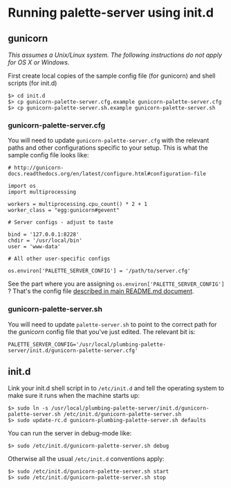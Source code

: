 # Running palette-server using init.d

## gunicorn

_This assumes a Unix/Linux system. The following instructions do not apply for OS X or Windows._

First create local copies of the sample config file (for gunicorn) and shell scripts (for init.d)

	$> cd init.d      
	$> cp gunicorn-palette-server.cfg.example gunicorn-palette-server.cfg
	$> cp gunicorn-palette-server.sh.example gunicorn-palette-server.sh

### gunicorn-palette-server.cfg
 
You will need to update `gunicorn-palette-server.cfg` with the relevant paths and other configurations specific to your setup. This is what the sample config file looks like:

	# http://gunicorn-docs.readthedocs.org/en/latest/configure.html#configuration-file

	import os
	import multiprocessing

	workers = multiprocessing.cpu_count() * 2 + 1
	worker_class = "egg:gunicorn#gevent"

	# Server configs - adjust to taste

	bind = '127.0.0.1:8228'
	chdir = '/usr/local/bin'
	user = 'www-data'

	# All other user-specific configs

	os.environ['PALETTE_SERVER_CONFIG'] = '/path/to/server.cfg'

See the part where you are assigning `os.environ['PALETTE_SERVER_CONFIG']` ? That's the config file [described in main README.md document](../README.md#config).

### gunicorn-palette-server.sh

You will need to update `palette-server.sh` to point to the correct path for the _gunicorn_ config file that you've just edited. The relevant bit is:

	PALETTE_SERVER_CONFIG='/usr/local/plumbing-palette-server/init.d/gunicorn-palette-server.cfg'

## init.d

Link your init.d shell script in to `/etc/init.d` and tell the operating system to make sure it runs when the machine starts up:

	$> sudo ln -s /usr/local/plumbing-palette-server/init.d/gunicorn-palette-server.sh /etc/init.d/gunicorn-palette-server.sh
	$> sudo update-rc.d gunicorn-plumbing-palette-server.sh defaults

You can run the server in debug-mode like:

	$> sudo /etc/init.d/gunicorn-palette-server.sh debug

Otherwise all the usual `/etc/init.d` conventions apply:

	$> sudo /etc/init.d/gunicorn-palette-server.sh start
	$> sudo /etc/init.d/gunicorn-palette-server.sh stop

